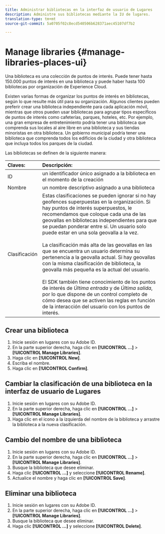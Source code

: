 ```yaml
---
title: Administrar bibliotecas en la interfaz de usuario de Lugares
description: Administre sus bibliotecas mediante la IU de lugares.
translation-type: tm+mt
source-git-commit: 5a0705f02c8ecd540506b628371aec45107df7b2

---
```



# Manage libraries {#manage-libraries-places-ui}

Una biblioteca es una colección de puntos de interés. Puede tener hasta 150.000 puntos de interés en una biblioteca y puede haber hasta 100 bibliotecas por organización de Experience Cloud.

Existen varias formas de organizar los puntos de interés en bibliotecas, según lo que resulte más útil para su organización. Algunos clientes pueden preferir crear una biblioteca independiente para cada aplicación móvil, mientras que otros pueden usar bibliotecas para agrupar tipos específicos de puntos de interés como cafeterías, parques, hoteles, etc. Por ejemplo, una gran empresa de entretenimiento podría tener una biblioteca que comprenda sus locales al aire libre en una biblioteca y sus tiendas minoristas en otra biblioteca. Un gobierno municipal podría tener una biblioteca que comprenda todos los edificios de la ciudad y otra biblioteca que incluya todos los parques de la ciudad.

Las bibliotecas se definen de la siguiente manera:

| Claves: | Descripción: |
| :--- | :--- |
| ID | un identificador único asignado a la biblioteca en el momento de la creación |
| Nombre | un nombre descriptivo asignado a una biblioteca |
| Clasificación | Estas clasificaciones se pueden ignorar si no hay geofences superpuestas en la organización. Si hay puntos de interés superpuestos, le recomendamos que coloque cada una de las geovallas en bibliotecas independientes para que se puedan ponderar entre sí. Un usuario solo puede estar en una sola geovalla a la vez. <br><br>La clasificación más alta de las geovallas en las que se encuentra un usuario determina su pertenencia a la geovalla actual. Si hay geovallas con la misma clasificación de biblioteca, la geovalla más pequeña es la actual del usuario. <br><br>El SDK también tiene conocimiento de los puntos de interés de *Última entrada* y de *Última salida*, por lo que dispone de un control completo de cómo desea que se activen las reglas en función de la interacción del usuario con los puntos de interés. |

## Crear una biblioteca

1. Inicie sesión en lugares con su Adobe ID.
1. En la parte superior derecha, haga clic en **[!UICONTROL ...]** &gt; **[!UICONTROL Manage Libraries]**.
1. Haga clic en **[!UICONTROL New]**.
1. Escriba el nombre.
1. Haga clic en **[!UICONTROL Confirm]**.

## Cambiar la clasificación de una biblioteca en la interfaz de usuario de Lugares

1. Inicie sesión en lugares con su Adobe ID.
1. En la parte superior derecha, haga clic en **[!UICONTROL ...]** &gt; **[!UICONTROL Manage Libraries]**.
1. Haga clic en el icono a la izquierda del nombre de la biblioteca y arrastre la biblioteca a la nueva clasificación.

## Cambio del nombre de una biblioteca

1. Inicie sesión en lugares con su Adobe ID.
1. En la parte superior derecha, haga clic en **[!UICONTROL ...]** &gt; **[!UICONTROL Manage Libraries]**.
1. Busque la biblioteca que desee eliminar.
1. Haga clic **[!UICONTROL ...]** y seleccione **[!UICONTROL Rename]**.
1. Actualice el nombre y haga clic en **[!UICONTROL Save]**.

## Eliminar una biblioteca

1. Inicie sesión en lugares con su Adobe ID.
1. En la parte superior derecha, haga clic en **[!UICONTROL ...]** &gt; **[!UICONTROL Manage Libraries]**.
1. Busque la biblioteca que desee eliminar.
1. Haga clic **[!UICONTROL ...]** y seleccione **[!UICONTROL Delete]**.

